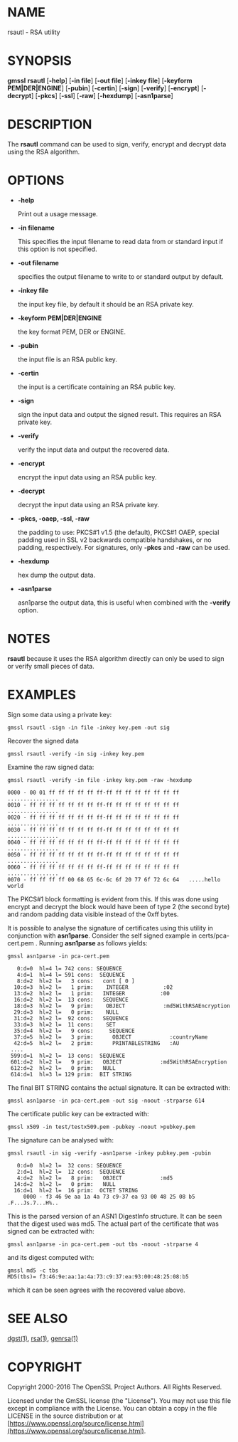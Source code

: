 # NAME

rsautl - RSA utility

# SYNOPSIS

**gmssl** **rsautl**
\[**-help**\]
\[**-in file**\]
\[**-out file**\]
\[**-inkey file**\]
\[**-keyform PEM|DER|ENGINE**\]
\[**-pubin**\]
\[**-certin**\]
\[**-sign**\]
\[**-verify**\]
\[**-encrypt**\]
\[**-decrypt**\]
\[**-pkcs**\]
\[**-ssl**\]
\[**-raw**\]
\[**-hexdump**\]
\[**-asn1parse**\]

# DESCRIPTION

The **rsautl** command can be used to sign, verify, encrypt and decrypt
data using the RSA algorithm.

# OPTIONS

- **-help**

    Print out a usage message.

- **-in filename**

    This specifies the input filename to read data from or standard input
    if this option is not specified.

- **-out filename**

    specifies the output filename to write to or standard output by
    default.

- **-inkey file**

    the input key file, by default it should be an RSA private key.

- **-keyform PEM|DER|ENGINE**

    the key format PEM, DER or ENGINE.

- **-pubin**

    the input file is an RSA public key.

- **-certin**

    the input is a certificate containing an RSA public key.

- **-sign**

    sign the input data and output the signed result. This requires
    an RSA private key.

- **-verify**

    verify the input data and output the recovered data.

- **-encrypt**

    encrypt the input data using an RSA public key.

- **-decrypt**

    decrypt the input data using an RSA private key.

- **-pkcs, -oaep, -ssl, -raw**

    the padding to use: PKCS#1 v1.5 (the default), PKCS#1 OAEP,
    special padding used in SSL v2 backwards compatible handshakes,
    or no padding, respectively.
    For signatures, only **-pkcs** and **-raw** can be used.

- **-hexdump**

    hex dump the output data.

- **-asn1parse**

    asn1parse the output data, this is useful when combined with the
    **-verify** option.

# NOTES

**rsautl** because it uses the RSA algorithm directly can only be
used to sign or verify small pieces of data.

# EXAMPLES

Sign some data using a private key:

    gmssl rsautl -sign -in file -inkey key.pem -out sig

Recover the signed data

    gmssl rsautl -verify -in sig -inkey key.pem

Examine the raw signed data:

    gmssl rsautl -verify -in file -inkey key.pem -raw -hexdump

    0000 - 00 01 ff ff ff ff ff ff-ff ff ff ff ff ff ff ff   ................
    0010 - ff ff ff ff ff ff ff ff-ff ff ff ff ff ff ff ff   ................
    0020 - ff ff ff ff ff ff ff ff-ff ff ff ff ff ff ff ff   ................
    0030 - ff ff ff ff ff ff ff ff-ff ff ff ff ff ff ff ff   ................
    0040 - ff ff ff ff ff ff ff ff-ff ff ff ff ff ff ff ff   ................
    0050 - ff ff ff ff ff ff ff ff-ff ff ff ff ff ff ff ff   ................
    0060 - ff ff ff ff ff ff ff ff-ff ff ff ff ff ff ff ff   ................
    0070 - ff ff ff ff 00 68 65 6c-6c 6f 20 77 6f 72 6c 64   .....hello world

The PKCS#1 block formatting is evident from this. If this was done using
encrypt and decrypt the block would have been of type 2 (the second byte)
and random padding data visible instead of the 0xff bytes.

It is possible to analyse the signature of certificates using this
utility in conjunction with **asn1parse**. Consider the self signed
example in certs/pca-cert.pem . Running **asn1parse** as follows yields:

    gmssl asn1parse -in pca-cert.pem

       0:d=0  hl=4 l= 742 cons: SEQUENCE
       4:d=1  hl=4 l= 591 cons:  SEQUENCE
       8:d=2  hl=2 l=   3 cons:   cont [ 0 ]
      10:d=3  hl=2 l=   1 prim:    INTEGER           :02
      13:d=2  hl=2 l=   1 prim:   INTEGER           :00
      16:d=2  hl=2 l=  13 cons:   SEQUENCE
      18:d=3  hl=2 l=   9 prim:    OBJECT            :md5WithRSAEncryption
      29:d=3  hl=2 l=   0 prim:    NULL
      31:d=2  hl=2 l=  92 cons:   SEQUENCE
      33:d=3  hl=2 l=  11 cons:    SET
      35:d=4  hl=2 l=   9 cons:     SEQUENCE
      37:d=5  hl=2 l=   3 prim:      OBJECT            :countryName
      42:d=5  hl=2 l=   2 prim:      PRINTABLESTRING   :AU
     ....
     599:d=1  hl=2 l=  13 cons:  SEQUENCE
     601:d=2  hl=2 l=   9 prim:   OBJECT            :md5WithRSAEncryption
     612:d=2  hl=2 l=   0 prim:   NULL
     614:d=1  hl=3 l= 129 prim:  BIT STRING

The final BIT STRING contains the actual signature. It can be extracted with:

    gmssl asn1parse -in pca-cert.pem -out sig -noout -strparse 614

The certificate public key can be extracted with:

    gmssl x509 -in test/testx509.pem -pubkey -noout >pubkey.pem

The signature can be analysed with:

    gmssl rsautl -in sig -verify -asn1parse -inkey pubkey.pem -pubin

       0:d=0  hl=2 l=  32 cons: SEQUENCE
       2:d=1  hl=2 l=  12 cons:  SEQUENCE
       4:d=2  hl=2 l=   8 prim:   OBJECT            :md5
      14:d=2  hl=2 l=   0 prim:   NULL
      16:d=1  hl=2 l=  16 prim:  OCTET STRING
         0000 - f3 46 9e aa 1a 4a 73 c9-37 ea 93 00 48 25 08 b5   .F...Js.7...H%..

This is the parsed version of an ASN1 DigestInfo structure. It can be seen that
the digest used was md5. The actual part of the certificate that was signed can
be extracted with:

    gmssl asn1parse -in pca-cert.pem -out tbs -noout -strparse 4

and its digest computed with:

    gmssl md5 -c tbs
    MD5(tbs)= f3:46:9e:aa:1a:4a:73:c9:37:ea:93:00:48:25:08:b5

which it can be seen agrees with the recovered value above.

# SEE ALSO

[dgst(1)](http://man.he.net/man1/dgst), [rsa(1)](http://man.he.net/man1/rsa), [genrsa(1)](http://man.he.net/man1/genrsa)

# COPYRIGHT

Copyright 2000-2016 The OpenSSL Project Authors. All Rights Reserved.

Licensed under the GmSSL license (the "License").  You may not use
this file except in compliance with the License.  You can obtain a copy
in the file LICENSE in the source distribution or at
[https://www.openssl.org/source/license.html](https://www.openssl.org/source/license.html).
